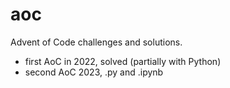 # aoc
Advent of Code challenges and solutions.
- first AoC in 2022, solved (partially with Python)
- second AoC 2023, .py and .ipynb
